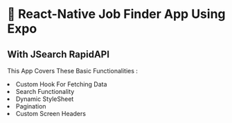 # 🚀 React-Native Job Finder App Using Expo

## With JSearch RapidAPI 

This App Covers These Basic Functionalities : 
<li>Custom Hook For Fetching Data</li>
<li>Search Functionality</li>
<li>Dynamic StyleSheet</li>
<li>Pagination</li>
<li>Custom Screen Headers</li>
